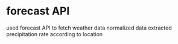 # forecast API 

used forecast API to fetch weather data
normalized data
extracted precipitation rate according to location
